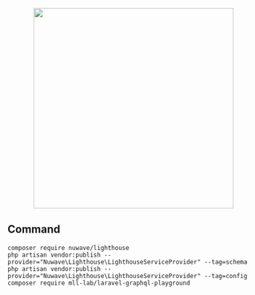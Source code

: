 <p align="center"><img src="https://res.cloudinary.com/dtfbvvkyp/image/upload/v1566331377/laravel-logolockup-cmyk-red.svg" width="400"></p>

## Command
    composer require nuwave/lighthouse
    php artisan vendor:publish --provider="Nuwave\Lighthouse\LighthouseServiceProvider" --tag=schema
    php artisan vendor:publish --provider="Nuwave\Lighthouse\LighthouseServiceProvider" --tag=config
    composer require mll-lab/laravel-graphql-playground
